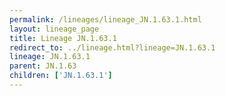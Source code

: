 ```yaml
---
permalink: /lineages/lineage_JN.1.63.1.html
layout: lineage_page
title: Lineage JN.1.63.1
redirect_to: ../lineage.html?lineage=JN.1.63.1
lineage: JN.1.63.1
parent: JN.1.63
children: ['JN.1.63.1']
---
```

